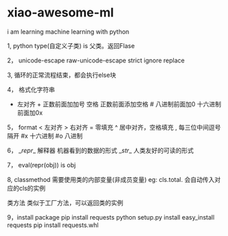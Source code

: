 # xiao-awesome-ml
i am learning machine learning with python

1,
python type(自定义子类) is 父类。返回Flase

2，
unicode-escape raw-unicode-escape
strict ignore replace

3,
循环的正常流程结束，都会执行else块

4，
格式化字符串
- 左对齐 + 正数前面加加号 空格 正数前面添加空格
\# 八进制前面加0 十六进制前面加0x

5，
format
< 左对齐 > 右对齐 = 零填充 ^ 居中对齐，空格填充
, 每三位中间逗号隔开 #x 十六进制 #o 八进制

6，
\__repr__ 解释器 机器看到的数据的形式
\__str__ 人类友好的可读的形式

7，
eval(repr(obj)) is obj

8,
classmethod 需要使用类的内部变量(非成员变量)
eg: cls.total. 会自动传入对应的cls的实例

类方法 类似于工厂方法，可以返回类的实例

9，install package
pip install requests
python setup.py install
easy_install requests
pip install requests.whl




